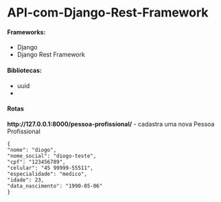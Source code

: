 # API-com-Django-Rest-Framework

<h4>Frameworks:</h4>
<ul>
  <li>Django</li>
  <li>Django Rest Framework</li>
</ul>
<h4>Bibliotecas:</h4>
 <ul>
    <li>uuid</li>
    <li></li>
 </ul>
 <h4>Rotas</h4>
   <p><strong>http://127.0.0.1:8000/pessoa-profissional/</strong> - cadastra uma nova Pessoa Profissional</p>
  
    {
    "nome": "diogo",
    "nome_social": "diogo-teste",
    "cpf": "123456789",
    "celular": "45 99999-55511",
    "especialidade": "medico",
    "idade": 23,
    "data_nascimento": "1990-05-06"
    }
  
 


